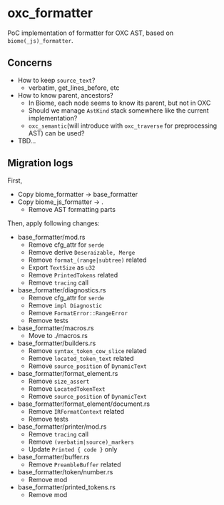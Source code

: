 # oxc_formatter

PoC implementation of formatter for OXC AST, based on `biome(_js)_formatter`.

## Concerns

- How to keep `source_text`?
  - verbatim, get_lines_before, etc
- How to know parent, ancestors?
  - In Biome, each node seems to know its parent, but not in OXC
  - Should we manage `AstKind` stack somewhere like the current implementation?
  - `oxc_semantic`(will introduce with `oxc_traverse` for preprocessing AST) can be used?
- TBD...

## Migration logs

First,

- Copy biome_formatter -> base_formatter
- Copy biome_js_formatter -> .
  - Remove AST formatting parts

Then, apply following changes:

- base_formatter/mod.rs
  - Remove cfg_attr for `serde`
  - Remove derive `Deseraizable, Merge`
  - Remove `format_(range|subtree)` related
  - Export `TextSize` as `u32`
  - Remove `PrintedTokens` related
  - Remove `tracing` call
- base_formatter/diagnostics.rs
  - Remove cfg_attr for `serde`
  - Remove `impl Diagnostic`
  - Remove `FormatError::RangeError`
  - Remove tests
- base_formatter/macros.rs
  - Move to ./macros.rs
- base_formatter/builders.rs
  - Remove `syntax_token_cow_slice` related
  - Remove `located_token_text` related
  - Remove `source_position` of `DynamicText`
- base_formatter/format_element.rs
  - Remove `size_assert`
  - Remove `LocatedTokenText`
  - Remove `source_position` of `DynamicText`
- base_formatter/format_element/document.rs
  - Remove `IRFormatContext` related
  - Remove tests
- base_formatter/printer/mod.rs
  - Remove `tracing` call
  - Remove `(verbatim|source)_markers`
  - Update `Printed { code }` only
- base_formatter/buffer.rs
  - Remove `PreambleBuffer` related
- base_formatter/token/number.rs
  - Remove mod
- base_formatter/printed_tokens.rs
  - Remove mod

